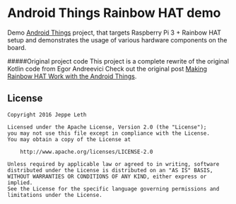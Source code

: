 Android Things Rainbow HAT demo
===============================

Demo [Android Things](https://developer.android.com/things/index.html) project, that targets Raspberry Pi 3 + 
Rainbow HAT setup and demonstrates the usage of various hardware components on the board.

#####Original project code
This project is a complete rewrite of the original Kotlin code from Egor Andreevici
Check out the original post [Making Rainbow HAT Work with the Android Things](https://blog.egorand.me/making-rainbow-hat-work-with-the-android-things-2/).

License
-------

    Copyright 2016 Jeppe Leth

    Licensed under the Apache License, Version 2.0 (the "License");
    you may not use this file except in compliance with the License.
    You may obtain a copy of the License at

        http://www.apache.org/licenses/LICENSE-2.0

    Unless required by applicable law or agreed to in writing, software
    distributed under the License is distributed on an "AS IS" BASIS,
    WITHOUT WARRANTIES OR CONDITIONS OF ANY KIND, either express or implied.
    See the License for the specific language governing permissions and
    limitations under the License.
